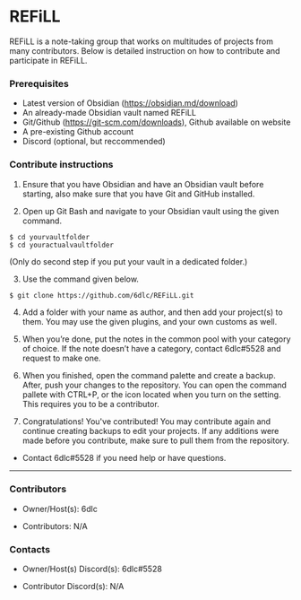 # REFiLL
REFiLL is a note-taking group that works on multitudes of projects from many contributors. Below is detailed instruction on how to contribute and participate in REFiLL.

### Prerequisites
- Latest version of Obsidian (https://obsidian.md/download)
- An already-made Obsidian vault named REFiLL
- Git/Github (https://git-scm.com/downloads), Github available on website
- A pre-existing Github account
- Discord (optional, but reccommended)

### Contribute instructions
1) Ensure that you have Obsidian and have an Obsidian vault before starting, also make sure that you have Git and GitHub installed.

2) Open up Git Bash and navigate to your Obsidian vault using the given command. 

```
$ cd yourvaultfolder
$ cd youractualvaultfolder
```

(Only do second step if you put your vault in a dedicated folder.)

3) Use the command given below.

```
$ git clone https://github.com/6dlc/REFiLL.git
```

4) Add a folder with your name as author, and then add your project(s) to them. You may use the given plugins, and your own customs as well.

5) When you’re done, put the notes in the common pool with your category of choice. If the note doesn’t have a category, contact 6dlc#5528 and request to make one.

6) When you finished, open the command palette and create a backup. After, push your changes to the repository. You can open the command pallete with CTRL+P, or the icon located when you turn on the setting. This requires you to be a contributor.

7) Congratulations! You've contributed! You may contribute again and continue creating backups to edit your projects. If any additions were made before you contribute, make sure to pull them from the repository.

- Contact 6dlc#5528 if you need help or have questions.

---

### Contributors
- Owner/Host(s): 6dlc

- Contributors: N/A

### Contacts
- Owner/Host(s) Discord(s): 6dlc#5528

- Contributor Discord(s): N/A
